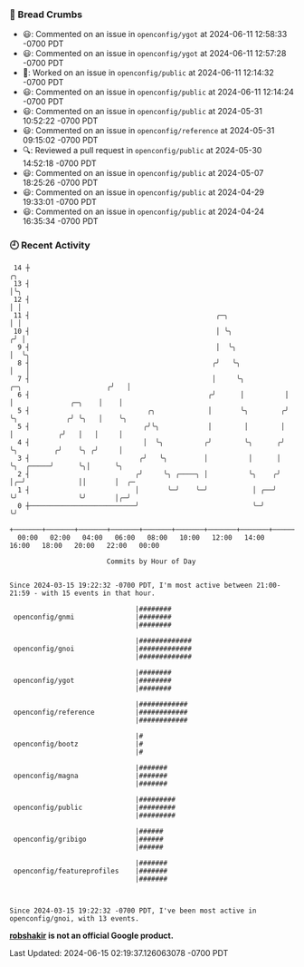 ### 🍞 Bread Crumbs

 * 😃: Commented on an issue in `openconfig/ygot` at 2024-06-11 12:58:33 -0700 PDT
 * 😃: Commented on an issue in `openconfig/ygot` at 2024-06-11 12:57:28 -0700 PDT
 * 👀: Worked on an issue in `openconfig/public` at 2024-06-11 12:14:32 -0700 PDT
 * 😃: Commented on an issue in `openconfig/public` at 2024-06-11 12:14:24 -0700 PDT
 * 😃: Commented on an issue in `openconfig/public` at 2024-05-31 10:52:22 -0700 PDT
 * 😃: Commented on an issue in `openconfig/reference` at 2024-05-31 09:15:02 -0700 PDT
 * 🔍: Reviewed a pull request in  `openconfig/public` at 2024-05-30 14:52:18 -0700 PDT
 * 😃: Commented on an issue in `openconfig/public` at 2024-05-07 18:25:26 -0700 PDT
 * 😃: Commented on an issue in `openconfig/public` at 2024-04-29 19:33:01 -0700 PDT
 * 😃: Commented on an issue in `openconfig/public` at 2024-04-24 16:35:34 -0700 PDT

### 🕘 Recent Activity
```
 14 ┼                                                                                         ╭╮
 13 ┤                                                                                         │╰╮
 12 ┤                                                                                         │ │
 11 ┤                                              ╭─╮                                        │ │
 10 ┤                                              │ ╰╮                                      ╭╯ │
  9 ┤                                              │  ╰╮                                     │  ╰╮
  8 ┤                                             ╭╯   ╰╮                                    │   │
  7 ┤                                             │     ╰╮          ╭─╮                     ╭╯   │
  6 ┤                                            ╭╯      │          │ │              ╭─╮    │    │
  5 ┤                             ╭╮             │       ╰╮        ╭╯ ╰╮            ╭╯ ╰╮   │    ╰╮
  5 ┤                            ╭╯╰╮            │        │        │   │           ╭╯   │   │     │
  4 ┤                            │  ╰╮          ╭╯        ╰╮      ╭╯   ╰╮         ╭╯    ╰╮ ╭╯     │
  3 ┤                           ╭╯   ╰╮         │          │      │     ╰╮  ╭─────╯      ╰╮│      ╰╮
  2 ┤                          ╭╯     ╰╮ ╭────╮ │          ╰╮    ╭╯      │╭─╯             ││       │  ╭─
  1 ┤                          │       ╰─╯    ╰─╯           │ ╭──╯       ╰╯               ╰╯       │╭─╯
  0 ┼──────────────────────────╯                            ╰─╯                                    ╰╯
    +───────+───────+───────+───────+───────+───────+───────+───────+───────+───────+───────+───────+────
  00:00   02:00   04:00   06:00   08:00   10:00   12:00   14:00   16:00   18:00   20:00   22:00   00:00   

						Commits by Hour of Day


Since 2024-03-15 19:22:32 -0700 PDT, I'm most active between 21:00-21:59 - with 15 events in that hour.

```



```
                               |########
 openconfig/gnmi               |########
                               |########

                               |#############
 openconfig/gnoi               |#############
                               |#############

                               |########
 openconfig/ygot               |########
                               |########

                               |############
 openconfig/reference          |############
                               |############

                               |#
 openconfig/bootz              |#
                               |#

                               |#######
 openconfig/magna              |#######
                               |#######

                               |#########
 openconfig/public             |#########
                               |#########

                               |######
 openconfig/gribigo            |######
                               |######

                               |#######
 openconfig/featureprofiles    |#######
                               |#######



Since 2024-03-15 19:22:32 -0700 PDT, I've been most active in openconfig/gnoi, with 13 events.

```
**[robshakir](mailto:robjs@google.com) is not an official Google product.**  


Last Updated: 2024-06-15 02:19:37.126063078 -0700 PDT
